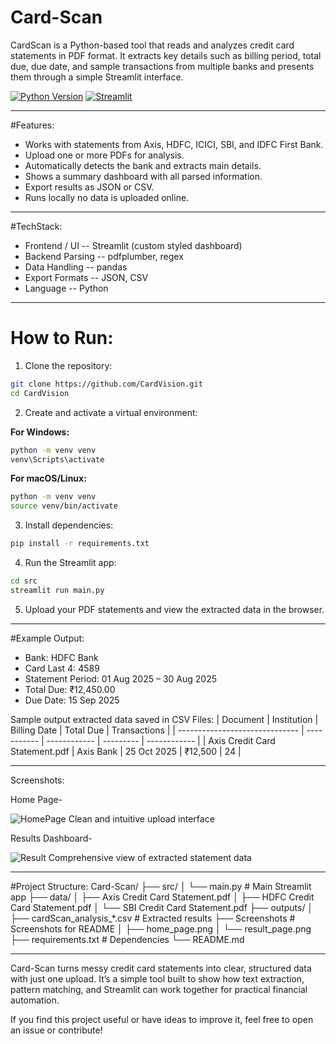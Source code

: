 # Card-Scan
CardScan is a Python-based tool that reads and analyzes credit card statements in PDF format.
It extracts key details such as billing period, total due, due date, and sample transactions from multiple banks and presents them through a simple Streamlit interface.

[![Python Version](https://img.shields.io/badge/python-3.8%2B-blue.svg)](https://www.python.org/downloads/)
[![Streamlit](https://img.shields.io/badge/Streamlit-1.28+-FF4B4B.svg)](https://streamlit.io)
________________________________________________________________________________________________________________________________________________________________________
#Features:
- Works with statements from Axis, HDFC, ICICI, SBI, and IDFC First Bank.
- Upload one or more PDFs for analysis.
- Automatically detects the bank and extracts main details.
- Shows a summary dashboard with all parsed information.
- Export results as JSON or CSV.
- Runs locally  no data is uploaded online.
________________________________________________________________________________________________________________________________________________________________________
#TechStack:
- Frontend / UI -- Streamlit (custom styled dashboard)
- Backend Parsing -- pdfplumber, regex
- Data Handling -- pandas
- Export Formats -- JSON, CSV
- Language -- Python
________________________________________________________________________________________________________________________________________________________________________
# How to Run:
 1. Clone the repository:

```bash
git clone https://github.com/CardVision.git
cd CardVision
```

 2. Create and activate a virtual environment:

**For Windows:**
```bash
python -m venv venv
venv\Scripts\activate
```

**For macOS/Linux:**
```bash
python -m venv venv
source venv/bin/activate
```

 3. Install dependencies:

```bash
pip install -r requirements.txt
```

 4. Run the Streamlit app:

```bash
cd src
streamlit run main.py
```

 5. Upload your PDF statements and view the extracted data in the browser.
________________________________________________________________________________________________________________________________________________________________________
#Example Output:
- Bank: HDFC Bank
- Card Last 4: 4589
- Statement Period: 01 Aug 2025 – 30 Aug 2025
- Total Due: ₹12,450.00
- Due Date: 15 Sep 2025

Sample output extracted data saved in CSV Files:
| Document                       | Institution | Billing Date | Total Due | Transactions |
| ------------------------------ | ----------- | ------------ | --------- | ------------ |
| Axis Credit Card Statement.pdf | Axis Bank   | 25 Oct 2025  | ₹12,500   | 24           |

________________________________________________________________________________________________________________________________________________________________________
Screenshots:

Home Page-

![HomePage](https://github.com/user-attachments/assets/6c73e57e-6b6b-4fd9-9918-6b54f92e442f)
            Clean and intuitive upload interface

Results Dashboard-

![Result](https://github.com/user-attachments/assets/580fec68-e857-40da-94fd-9a488dbf48d7)
            Comprehensive view of extracted statement data
________________________________________________________________________________________________________________________________________________________________________
#Project Structure:
Card-Scan/
├── src/
│   └── main.py               # Main Streamlit app
├── data/
│   ├── Axis Credit Card Statement.pdf
│   ├── HDFC Credit Card Statement.pdf
│   └── SBI Credit Card Statement.pdf
├── outputs/
│   ├── cardScan_analysis_*.csv  # Extracted results
├── Screenshots        # Screenshots for README
│   ├── home_page.png
│   └── result_page.png
├── requirements.txt          # Dependencies
└── README.md
________________________________________________________________________________________________________________________________________________________________________

Card-Scan turns messy credit card statements into clear, structured data with just one upload.
It’s a simple tool built to show how text extraction, pattern matching, and Streamlit can work together for practical financial automation.

If you find this project useful or have ideas to improve it, feel free to open an issue or contribute!


